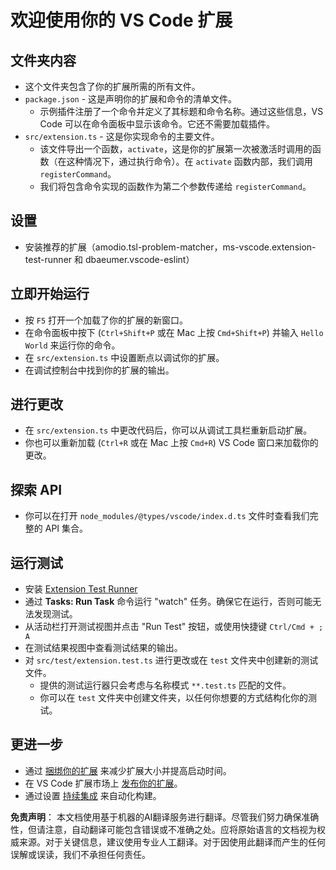 # 欢迎使用你的 VS Code 扩展

## 文件夹内容

* 这个文件夹包含了你的扩展所需的所有文件。
* `package.json` - 这是声明你的扩展和命令的清单文件。
  * 示例插件注册了一个命令并定义了其标题和命令名称。通过这些信息，VS Code 可以在命令面板中显示该命令。它还不需要加载插件。
* `src/extension.ts` - 这是你实现命令的主要文件。
  * 该文件导出一个函数，`activate`，这是你的扩展第一次被激活时调用的函数（在这种情况下，通过执行命令）。在 `activate` 函数内部，我们调用 `registerCommand`。
  * 我们将包含命令实现的函数作为第二个参数传递给 `registerCommand`。

## 设置

* 安装推荐的扩展（amodio.tsl-problem-matcher，ms-vscode.extension-test-runner 和 dbaeumer.vscode-eslint）

## 立即开始运行

* 按 `F5` 打开一个加载了你的扩展的新窗口。
* 在命令面板中按下 (`Ctrl+Shift+P` 或在 Mac 上按 `Cmd+Shift+P`) 并输入 `Hello World` 来运行你的命令。
* 在 `src/extension.ts` 中设置断点以调试你的扩展。
* 在调试控制台中找到你的扩展的输出。

## 进行更改

* 在 `src/extension.ts` 中更改代码后，你可以从调试工具栏重新启动扩展。
* 你也可以重新加载 (`Ctrl+R` 或在 Mac 上按 `Cmd+R`) VS Code 窗口来加载你的更改。

## 探索 API

* 你可以在打开 `node_modules/@types/vscode/index.d.ts` 文件时查看我们完整的 API 集合。

## 运行测试

* 安装 [Extension Test Runner](https://marketplace.visualstudio.com/items?itemName=ms-vscode.extension-test-runner)
* 通过 **Tasks: Run Task** 命令运行 "watch" 任务。确保它在运行，否则可能无法发现测试。
* 从活动栏打开测试视图并点击 "Run Test" 按钮，或使用快捷键 `Ctrl/Cmd + ; A`
* 在测试结果视图中查看测试结果的输出。
* 对 `src/test/extension.test.ts` 进行更改或在 `test` 文件夹中创建新的测试文件。
  * 提供的测试运行器只会考虑与名称模式 `**.test.ts` 匹配的文件。
  * 你可以在 `test` 文件夹中创建文件夹，以任何你想要的方式结构化你的测试。

## 更进一步

* 通过 [捆绑你的扩展](https://code.visualstudio.com/api/working-with-extensions/bundling-extension?WT.mc_id=aiml-137032-kinfeylo) 来减少扩展大小并提高启动时间。
* 在 VS Code 扩展市场上 [发布你的扩展](https://code.visualstudio.com/api/working-with-extensions/publishing-extension?WT.mc_id=aiml-137032-kinfeylo)。
* 通过设置 [持续集成](https://code.visualstudio.com/api/working-with-extensions/continuous-integration?WT.mc_id=aiml-137032-kinfeylo) 来自动化构建。

**免责声明**：
本文档使用基于机器的AI翻译服务进行翻译。尽管我们努力确保准确性，但请注意，自动翻译可能包含错误或不准确之处。应将原始语言的文档视为权威来源。对于关键信息，建议使用专业人工翻译。对于因使用此翻译而产生的任何误解或误读，我们不承担任何责任。